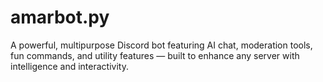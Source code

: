# amarbot.py
A powerful, multipurpose Discord bot featuring AI chat, moderation tools, fun commands, and utility features — built to enhance any server with intelligence and interactivity.
